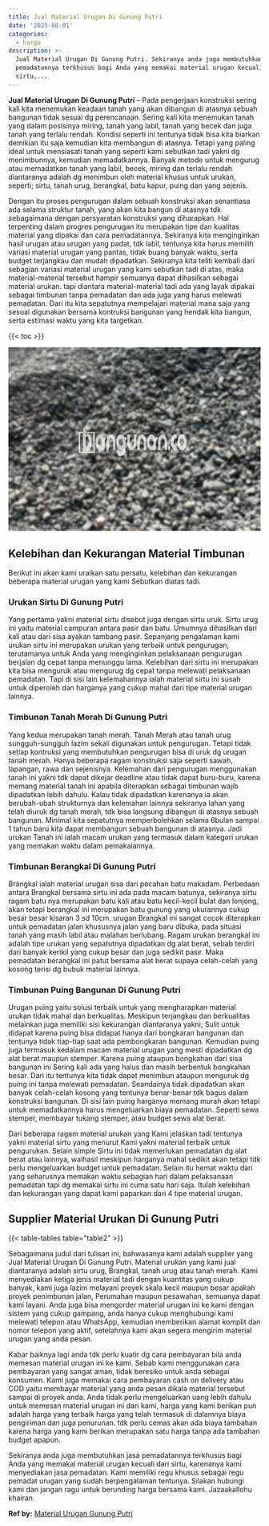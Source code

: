 ```yaml
---
title: Jual Material Urugan Di Gunung Putri
date: '2025-08-01'
categories:
  - harga
description: >-
  Jual Material Urugan Di Gunung Putri. Sekiranya anda juga membutuhkan jasa
  pemadatannya terkhusus bagi Anda yang memakai material urugan kecuali dari
  sirtu,...
---
```


**Jual Material Urugan Di Gunung Putri** – Pada pengerjaan konstruksi sering kali kita menemukan keadaan tanah yang akan dibangun di atasnya sebuah bangunan tidak sesuai dg perencanaan. Sering kali kita menemukan tanah yang dalam posisinya miring, tanah yang labil, tanah yang becek dan juga tanah yang terlalu rendah. Kondisi seperti ini tentunya tidak bisa kita biarkan demikian itu saja kemudian kita membangun di atasnya. Tetapi yang paling ideal untuk mensiasati tanah yang seperti kami sebutkan tadi yakni dg menimbunnya, kemudian memadatkannya. Banyak metode untuk mengurug atau memadatkan tanah yang labil, becek, miring dan terlalu rendah diantaranya adalah dg menimbun oleh material khusus untuk urukan, seperti; sirtu, tanah urug, berangkal, batu kapur, puing dan yang sejenis.

Dengan itu proses pengurugan dalam sebuah konstruksi akan senantiasa ada selama struktur tanah, yang akan kita bangun di atasnya tdk sebagaimana dengan persyaratan konstruksi yang diharapkan. Hal terpenting dalam progres pengurugan itu merupakan tipe dan kualitas material yang dipakai dan cara pemadatannya. Sekiranya kita menginginkan hasil urugan atau urugan yang padat, tdk labil, tentunya kita harus memilih variasi material urugan yang pantas, tidak buang banyak waktu, serta budget terjangkau dan mudah dipadatkan. Sekiranya kita teliti kembali dari sebagian variasi material urugan yang kami sebutkan tadi di atas, maka material-material tersebut hampir semuanya dapat dihasilkan sebagai material urukan. tapi diantara material-material tadi ada yang layak dipakai sebagai timbunan tanpa pemadatan dan ada juga yang harus melewati pemadatan. Dari itu kita sepatutnya mempelajari material mana saja yang sesuai digunakan bersama kontruksi bangunan yang hendak kita bangun, serta estimasi waktu yang kita targetkan.

{{< toc >}}

![Jual Material Urugan Di Gunung Putri](/images/jual-urugan-16.png)

## Kelebihan dan Kekurangan Material Timbunan

Berikut ini akan kami uraikan satu persatu, kelebihan dan kekurangan beberapa material urugan yang kami Sebutkan diatas tadi.

### Urukan Sirtu Di Gunung Putri

Yang pertama yakni material sirtu disebut juga dengan sirtu uruk. Sirtu urug ini yaitu material campuran antara pasir dan batu. Umumnya dihasilkan dari kali atau dari sisa ayakan tambang pasir. Sepanjang pengalaman kami urukan sirtu ini merupakan urukan yang terbaik untuk pengurugan, terutamanya untuk Anda yang menginginkan pelaksanaan pengurugan berjalan dg cepat tanpa menunggu lama. Kelebihan dari sirtu ini merupakan kita bisa menguruk atau mengurug dg cepat tanpa melewati pelaksanaan pemadatan. Tapi di sisi lain kelemahannya ialah material sirtu ini susah untuk diperoleh dan harganya yang cukup mahal dari tipe material urugan lainnya.

### Timbunan Tanah Merah Di Gunung Putri

Yang kedua merupakan tanah merah. Tanah Merah atau tanah urug sungguh-sungguh lazim sekali digunakan untuk pengurugan. Tetapi tidak setiap kontruksi yang membutuhkan pengurugan bisa di uruk dg urugan tanah merah. Hanya beberapa ragam konstruksi saja seperti sawah, lapangan, rawa dan sejenisnya. Kelemahan dari pengurugan menggunakan tanah ini yakni tdk dapat dikejar deadline atau tidak dapat buru-buru, karena memang material tanah ini apabila diterapkan sebagai timbunan wajib dipadatkan lebih dahulu. Kalau tidak dipadatkan karenanya ia akan berubah-ubah strukturnya dan kelemahan lainnya sekiranya lahan yang telah diuruk dg tanah merah, tdk bisa langsung dibangun di atasnya sebuah bangunan. Minimal kita sepatutnya memperbolehkan selama 6bulan sampai 1 tahun baru kita dapat membangun sebuah bangunan di atasnya. Jadi urukan Tanah ini ialah macam urukan yang termasuk dalam kategori urukan yang memakan waktu dalam pemakaiannya.

### Timbunan Berangkal Di Gunung Putri

Brangkal ialah material urugan sisa dari pecahan batu makadam. Perbedaan antara Brangkal bersama sirtu ini ada pada macam batunya, sekiranya sirtu ragam batu nya merupakan batu kali atau batu kecil-kecil bulat dan lonjong, akan tetapi berangkal ini merupakan batu gunung yang ukurannya cukup besar besar kisaran 3 sd 10cm. urugan Brangkal ini sangat cocok diterapkan untuk pemadatan jalan khususnya jalan yang baru dibuka, pada situasi tanah yang masih labil atau malahan berlubang. Ragam urukan berangkal ini adalah tipe urukan yang sepatutnya dipadatkan dg alat berat, sebab terdiri dari banyak kerikil yang cukup besar dan juga sedikit pasir. Maka pemadatan berangkal ini patut bersama alat berat supaya celah-celah yang kosong terisi dg bubuk material lainnya.

### Timbunan Puing Bangunan Di Gunung Putri

Urugan puing yaitu solusi terbaik untuk yang mengharapkan material urukan tidak mahal dan berkualitas. Meskipun terjangkau dan berkualitas melainkan juga memiliki sisi kekurangan diantaranya yakni; Sulit untuk didapat karena puing bisa didapat hanya dari bongkaran bangunan dan tentunya tidak tiap-tiap saat ada pembongkaran bangunan. Kemudian puing juga termasuk kedalam macam material urugan yang mesti dipadatkan dg alat berat maupun stemper. Karena puing ataupun bongkahan dari sisa bangunan ini Sering kali ada yang halus dan masih berbentuk bongkahan besar. Dari itu tentunya kita tidak dapat menimbun ataupun menguruk dg puing ini tanpa melewati pemadatan. Seandainya tidak dipadatkan akan banyak celah-celah kosong yang tentunya benar-benar tdk bagus dalam konstruksi bangunan. Di sisi lain puing harganya memang murah akan tetapi untuk memadatkannya harus mengeluarkan biaya pemadatan. Seperti sewa stemper, membayar tukang stemper, atau budget sewa alat berat.

Dari beberapa ragam material urukan yang Kami jelaskan tadi tentunya yakni material sirtu yang menurut Kami yakni material terbaik untuk pengurukan. Selain simple Sirtu ini tidak memerlukan pemadatan dg alat berat atau lainnya, walhasil meskipun harganya mahal sedikit akan tetapi tdk perlu mengeluarkan budget untuk pemadatan. Selain itu hemat waktu dari yang seharusnya memakan waktu sebagian hari dalam pelaksanaan pemadatan tapi dg memakai sirtu ini cuma satu hari saja. Itulah kelebihan dan kekurangan yang dapat kami paparkan dari 4 tipe material urugan.

## Supplier Material Urukan Di Gunung Putri

{{< table-tables table="table2" >}}

Sebagaimana judul dari tulisan ini, bahwasanya kami adalah supplier yang Jual Material Urugan Di Gunung Putri. Material urukan yang kami jual diantaranya adalah sirtu urug, Brangkal, tanah urug atau tanah merah. Kami menyediakan ketiga jenis material tadi dengan kuantitas yang cukup banyak, kami juga lazim melayani proyek skala kecil maupun besar apakah proyek penimbunan jalan, Perumahan maupun pesawahan, semuanya dapat kami layani. Anda juga bisa mengorder material urugan ini ke kami dengan sistem yang cukup gampang, anda hanya cukup menghubungi kami melewati telepon atau WhatsApp, kemudian memberikan alamat komplit dan nomor telepon yang aktif, setelahnya kami akan segera mengirim material urugan yang anda pesan.

Kabar baiknya lagi anda tdk perlu kuatir dg cara pembayaran bila anda memesan material urugan ini ke kami. Sebab kami menggunakan cara pembayaran yang sangat aman, tidak beresiko untuk anda sebagai konsumen. Kami juga memakai cara pembayaran cash on delivery atau COD yaitu membayar material yang anda pesan dikala material tersebut sampai di proyek anda. Anda tidak perlu mengeluarkan uang lebih dahulu untuk memesan material urugan ini dari kami, harga yang kami berikan pun adalah harga yang terbaik harga yang telah termasuk di dalamnya biaya pengiriman dan juga penurunan. tdk perlu cemas akan ada biaya tambahan karena harga yang kami berikan merupakan satu harga tanpa ada tambahan budget apapun.

Sekiranya anda juga membutuhkan jasa pemadatannya terkhusus bagi Anda yang memakai material urugan kecuali dari sirtu, karenanya kami menyediakan jasa pemadatan. Kami memiliki regu khusus sebagai regu pemadat urugan yang sudah berpengalaman tentunya. Silakan hubungi kami dan jangan ragu untuk berunding harga bersama kami. Jazaakallohu khairan.

**Ref by:** [Material Urugan Gunung Putri](https://id.wikipedia.org/wiki/Material)
